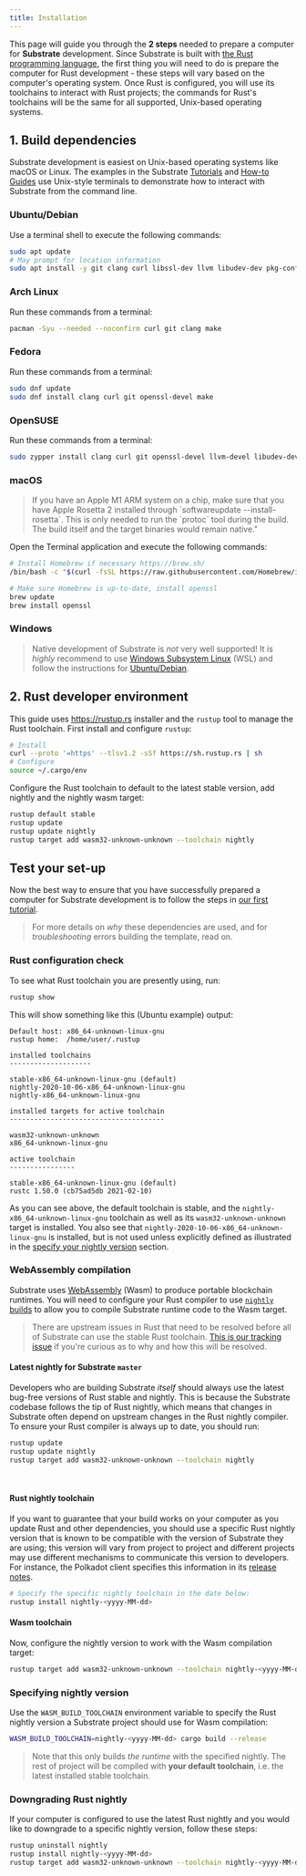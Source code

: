 ```yaml
---
title: Installation
---
```


This page will guide you through the **2 steps** needed to prepare a computer for **Substrate** development.
Since Substrate is built with [the Rust programming language](https://www.rust-lang.org/), the first
thing you will need to do is prepare the computer for Rust development - these steps will vary based
on the computer's operating system. Once Rust is configured, you will use its toolchains to interact
with Rust projects; the commands for Rust's toolchains will be the same for all supported,
Unix-based operating systems.

## 1. Build dependencies

Substrate development is easiest on Unix-based operating systems like macOS or Linux. The examples
in the Substrate [Tutorials](/tutorials) and [How-to Guides](/how-to-guides)
use Unix-style terminals to demonstrate how to interact with Substrate from the command line.

### Ubuntu/Debian

Use a terminal shell to execute the following commands:

```bash
sudo apt update
# May prompt for location information
sudo apt install -y git clang curl libssl-dev llvm libudev-dev pkg-config make
```

### Arch Linux

Run these commands from a terminal:

```bash
pacman -Syu --needed --noconfirm curl git clang make
```

### Fedora

Run these commands from a terminal:

```bash
sudo dnf update
sudo dnf install clang curl git openssl-devel make
```

### OpenSUSE

Run these commands from a terminal:

```bash
sudo zypper install clang curl git openssl-devel llvm-devel libudev-devel make
```

### macOS

> If you have an Apple M1 ARM system on a chip, make sure that you have Apple Rosetta 2 installed through \`softwareupdate --install-rosetta\`. This is only needed to run the \`protoc\` tool during the build. The build itself and the target binaries would remain native."

Open the Terminal application and execute the following commands:

```bash
# Install Homebrew if necessary https://brew.sh/
/bin/bash -c "$(curl -fsSL https://raw.githubusercontent.com/Homebrew/install/master/install.sh)"

# Make sure Homebrew is up-to-date, install openssl
brew update
brew install openssl
```

### Windows

> Native development of Substrate is _not_ very well supported!
> It is _highly_ recommend to
use [Windows Subsystem Linux](https://docs.microsoft.com/en-us/windows/wsl/install-win10) (WSL)
and follow the instructions for [Ubuntu/Debian](#ubuntudebian).

## 2. Rust developer environment

This guide uses <https://rustup.rs> installer and the `rustup` tool to manage the Rust toolchain.
First install and configure `rustup`:

```bash
# Install
curl --proto '=https' --tlsv1.2 -sSf https://sh.rustup.rs | sh
# Configure
source ~/.cargo/env
```

Configure the Rust toolchain to default to the latest stable version, add nightly and the nightly wasm target:

```bash
rustup default stable
rustup update
rustup update nightly
rustup target add wasm32-unknown-unknown --toolchain nightly
```

## Test your set-up

Now the best way to ensure that you have successfully prepared a computer for Substrate
development is to follow the steps in [our first tutorial](https://docs.substrate.io/tutorials/v3/create-your-first-substrate-chain/).

> For more details on _why_ these dependencies are used, and for _troubleshooting_ errors building the template, read on.


### Rust configuration check

To see what Rust toolchain you are presently using, run:

```bash
rustup show
```

This will show something like this (Ubuntu example) output:

```text
Default host: x86_64-unknown-linux-gnu
rustup home:  /home/user/.rustup

installed toolchains
--------------------

stable-x86_64-unknown-linux-gnu (default)
nightly-2020-10-06-x86_64-unknown-linux-gnu
nightly-x86_64-unknown-linux-gnu

installed targets for active toolchain
--------------------------------------

wasm32-unknown-unknown
x86_64-unknown-linux-gnu

active toolchain
----------------

stable-x86_64-unknown-linux-gnu (default)
rustc 1.50.0 (cb75ad5db 2021-02-10)
```

As you can see above, the default toolchain is stable, and the
`nightly-x86_64-unknown-linux-gnu` toolchain as well as its `wasm32-unknown-unknown` target is installed.
You also see that `nightly-2020-10-06-x86_64-unknown-linux-gnu` is installed, but is not used unless explicitly defined as illustrated in the [specify your nightly version](#specifying-nightly-version)
section.

### WebAssembly compilation

Substrate uses [WebAssembly](https://webassembly.org) (Wasm) to produce portable blockchain
runtimes. You will need to configure your Rust compiler to use
[`nightly` builds](https://doc.rust-lang.org/book/appendix-07-nightly-rust.html) to allow you to
compile Substrate runtime code to the Wasm target.

> There are upstream issues in Rust that need to be resolved before all of Substrate can use
the stable Rust toolchain.
> [This is our tracking issue](https://github.com/paritytech/substrate/issues/1252)
if you're curious as to why and how this will be resolved.

#### Latest nightly for Substrate `master`

Developers who are building Substrate _itself_ should always use the latest bug-free versions of
Rust stable and nightly. This is because the Substrate codebase follows the tip of Rust nightly,
which means that changes in Substrate often depend on upstream changes in the Rust nightly compiler.
To ensure your Rust compiler is always up to date, you should run:

```bash
rustup update
rustup update nightly
rustup target add wasm32-unknown-unknown --toolchain nightly
```

<br />
<Message
  type={`gray`}
  title={`Note`}
  text={`It may be necessary to occasionally rerun \`rustup update\` if a change in the upstream Substrate
codebase depends on a new feature of the Rust compiler. When you do this, both your nightly
and stable toolchains will be pulled to the most recent release, and for nightly, it is
generally _not_ expected to compile WASM without error (although it very often does).
Be sure to [specify your nightly version](#specifying-nightly-version) if you get WASM build errors
from \`rustup\` and [downgrade nightly as needed](#downgrading-rust-nightly).`}
/>

#### Rust nightly toolchain

If you want to guarantee that your build works on your computer as you update Rust and other
dependencies, you should use a specific Rust nightly version that is known to be
compatible with the version of Substrate they are using; this version will vary from project to
project and different projects may use different mechanisms to communicate this version to
developers. For instance, the Polkadot client specifies this information in its
[release notes](https://github.com/paritytech/polkadot/releases).

```bash
# Specify the specific nightly toolchain in the date below:
rustup install nightly-<yyyy-MM-dd>
```

#### Wasm toolchain

Now, configure the nightly version to work with the Wasm compilation target:

```bash
rustup target add wasm32-unknown-unknown --toolchain nightly-<yyyy-MM-dd>
```

### Specifying nightly version

Use the `WASM_BUILD_TOOLCHAIN` environment variable to specify the Rust nightly version a Substrate
project should use for Wasm compilation:

```bash
WASM_BUILD_TOOLCHAIN=nightly-<yyyy-MM-dd> cargo build --release
```

> Note that this only builds _the runtime_ with the specified nightly.
> The rest of project will be compiled with **your default toolchain**, i.e. the latest installed stable toolchain.


### Downgrading Rust nightly

If your computer is configured to use the latest Rust nightly and you would like to downgrade to a
specific nightly version, follow these steps:

```sh
rustup uninstall nightly
rustup install nightly-<yyyy-MM-dd>
rustup target add wasm32-unknown-unknown --toolchain nightly-<yyyy-MM-dd>
```
